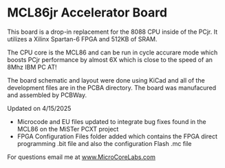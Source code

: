 # MCL86jr Accelerator Board

This board is a drop-in replacement for the 8088 CPU inside of the PCjr.  It utilizes a Xilinx Spartan-6 FPGA and 512KB of SRAM.

The CPU core is the MCL86 and can be run in cycle accurare mode which boosts PCjr performance by almost 6X which is close to the speed of an 8Mhz IBM PC AT!

The board schematic and layout were done using KiCad and all of the development files are in the PCBA directory. The board was manufacured and assembled by PCBWay.


Updated on 4/15/2025
- Microcode and EU files updated to integrate bug fixes found in the MCL86 on the MiSTer PCXT project
- FPGA Configuration Files folder added which contains the FPGA direct programming .bit file and also the configuration Flash .mc file

       
For questions email me at www.MicroCoreLabs.com
